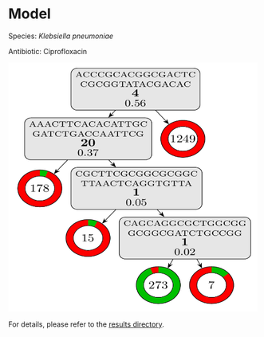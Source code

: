 
# Model

Species: *Klebsiella pneumoniae*

Antibiotic: Ciprofloxacin

<img src="./model.png" width=500 height=500 />

For details, please refer to the [results directory](../../../../../results/cart_b/klebsiella%20pneumoniae/ciprofloxacin/repeat_1/).


